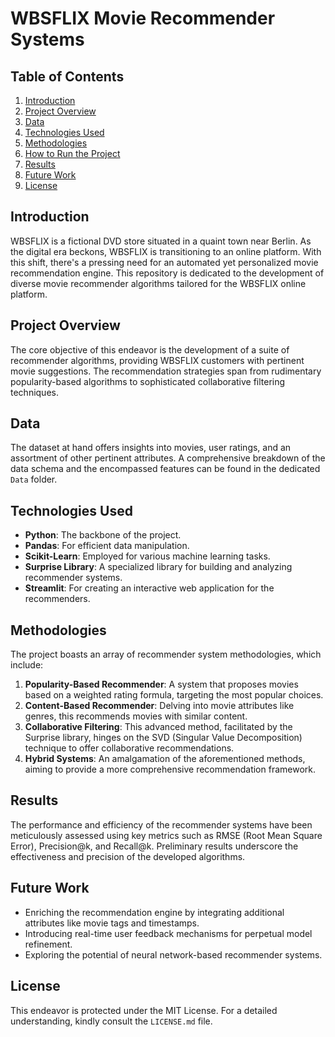 # WBSFLIX Movie Recommender Systems

## Table of Contents
1. [Introduction](#introduction)
2. [Project Overview](#project-overview)
3. [Data](#data)
4. [Technologies Used](#technologies-used)
5. [Methodologies](#methodologies)
6. [How to Run the Project](#how-to-run-the-project)
7. [Results](#results)
8. [Future Work](#future-work)
9. [License](#license)

## Introduction

WBSFLIX is a fictional DVD store situated in a quaint town near Berlin. As the digital era beckons, WBSFLIX is transitioning to an online platform. With this shift, there's a pressing need for an automated yet personalized movie recommendation engine. This repository is dedicated to the development of diverse movie recommender algorithms tailored for the WBSFLIX online platform.

## Project Overview

The core objective of this endeavor is the development of a suite of recommender algorithms, providing WBSFLIX customers with pertinent movie suggestions. The recommendation strategies span from rudimentary popularity-based algorithms to sophisticated collaborative filtering techniques.

## Data

The dataset at hand offers insights into movies, user ratings, and an assortment of other pertinent attributes. A comprehensive breakdown of the data schema and the encompassed features can be found in the dedicated `Data` folder.

## Technologies Used

- **Python**: The backbone of the project.
- **Pandas**: For efficient data manipulation.
- **Scikit-Learn**: Employed for various machine learning tasks.
- **Surprise Library**: A specialized library for building and analyzing recommender systems.
- **Streamlit**: For creating an interactive web application for the recommenders.

## Methodologies

The project boasts an array of recommender system methodologies, which include:

1. **Popularity-Based Recommender**: A system that proposes movies based on a weighted rating formula, targeting the most popular choices.
2. **Content-Based Recommender**: Delving into movie attributes like genres, this recommends movies with similar content.
3. **Collaborative Filtering**: This advanced method, facilitated by the Surprise library, hinges on the SVD (Singular Value Decomposition) technique to offer collaborative recommendations.
4. **Hybrid Systems**: An amalgamation of the aforementioned methods, aiming to provide a more comprehensive recommendation framework.

## Results

The performance and efficiency of the recommender systems have been meticulously assessed using key metrics such as RMSE (Root Mean Square Error), Precision@k, and Recall@k. Preliminary results underscore the effectiveness and precision of the developed algorithms.

## Future Work

- Enriching the recommendation engine by integrating additional attributes like movie tags and timestamps.
- Introducing real-time user feedback mechanisms for perpetual model refinement.
- Exploring the potential of neural network-based recommender systems.

## License

This endeavor is protected under the MIT License. For a detailed understanding, kindly consult the `LICENSE.md` file.
